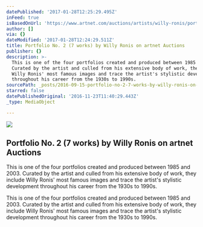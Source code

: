 ```yaml
---
datePublished: '2017-01-28T12:25:29.495Z'
inFeed: true
isBasedOnUrl: 'https://www.artnet.com/auctions/artists/willy-ronis/portfolio-no-2-7-works-2'
author: []
via: {}
dateModified: '2017-01-28T12:24:29.511Z'
title: Portfolio No. 2 (7 works) by Willy Ronis on artnet Auctions
publisher: {}
description: >-
  This is one of the four portfolios created and produced between 1985 and 2003.
  Curated by the artist and culled from his extensive body of work, they include
  Willy Ronis' most famous images and trace the artist's stylistic development
  throughout his career from the 1930s to 1990s.
sourcePath: _posts/2016-09-15-portfolio-no-2-7-works-by-willy-ronis-on-artnet-auctions.md
starred: false
datePublishedOriginal: '2016-11-23T11:40:29.443Z'
_type: MediaObject

---
```

<article style=""><img src="https://imgflo.herokuapp.com/graph/2b2431f8e7ba7b0/c519bdf243fe3f1b9574ec6f77ba7416/noop.jpg?input=https%3A%2F%2Fimages.artnet.com%2Faoa_lot_images%2F118315%2Fwilly-ronis-portfolio-no-2-7-works-photographs-zoom_550_723.jpg" /><h1>Portfolio No. 2 (7 works) by Willy Ronis on artnet Auctions</h1><p>This is one of the four portfolios created and produced between 1985 and 2003. Curated by the artist and culled from his extensive body of work, they include Willy Ronis' most famous images and trace the artist's stylistic development throughout his career from the 1930s to 1990s.</p></article>

This is one of the four portfolios created and produced between 1985 and 2003\. Curated by the artist and culled from his extensive body of work, they include Willy Ronis' most famous images and trace the artist's stylistic development throughout his career from the 1930s to 1990s.